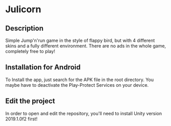 # Julicorn

## Description
Simple Jump'n'run game in the style of flappy bird, but with 4 different skins and a fully different environment. There are no ads in the whole game, completely free to play!

## Installation for Android
To Install the app, just search for the APK file in the root directory. You maybe have to deactivate the Play-Protect Services on your device.

## Edit the project
In order to open and edit the repository, you'll need to install Unity version 2019.1.0f2 first!
